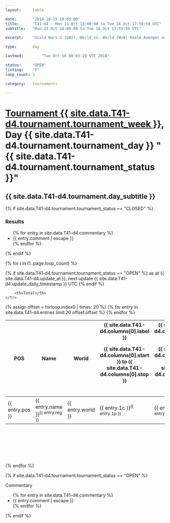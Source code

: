 ```yaml
---
layout: 	table

date: 		"2018-10-15 18:05:00"
title: 		"T41-d4 - Mon 15 Oct 18:00:00 to Tue 16 Oct 17:59:59 UTC"
subtitle: 	"Mon 15 Oct 18:00:00 to Tue 16 Oct 17:59:59 UTC"

excerpt:    "Guild Wars 2 (GW2), World vs. World (WvW) Realm Avenger achivement Tournament. \"Every Kill Counts\""

type:       day

lastmod: 		"Tue Oct 16 08:03:29 UTC 2018"

status:     "OPEN"
listing:    "Y"
loop_count: 3

category: 	tournaments

---
```

<div class="table_header">
    <h1><a href="{{ site.data.T41-d4.tournament.week_url }}">Tournament {{ site.data.T41-d4.tournament.tournament_week }}</a>, Day {{ site.data.T41-d4.tournament.tournament_day }} "{{ site.data.T41-d4.tournament.tournament_status }}"</h1>
    <h2>{{ site.data.T41-d4.tournament.day_subtitle }}</h2> 
</div>

{% if site.data.T41-d4.tournament.tournament_status == "CLOSED" %} 
<div class="commentary">
  <h3>Results</h3>
  <ul>
    {% for entry in site.data.T41-d4.commentary %}
    <li class="commentary_list">{{ entry.comment | escape }}</li>
    {% endfor %}
  </ul>
</div>
{% endif %}


{% for i in (1..page.loop_count) %}

{% if site.data.T41-d4.tournament.tournament_status == "OPEN" %} 
<span class="table_nextupdate">as at {{ site.data.T41-d4.update_at }}, next update {{ site.data.T41-d4.update_daily_timestamp }} UTC</span> 
{% endif %}

<table class="day_table">
  <colgroup>
    <col style="width:18px">
    <col style="width:55px">
    <col style="width:55px">
    <col style="width:12px">
    <col style="width:12px">
    <col style="width:12px">
    <col style="width:12px">
    <col style="width:12px">
    <col style="width:12px">
    <col style="width:12px">
    <col style="width:12px">
    <col style="width:12px">
    <col style="width:12px">
    <col style="width:12px">
    <col style="width:12px">
    <col style="width:12px">
    <col style="width:12px">
    <col style="width:12px">
    <col style="width:12px">
    <col style="width:12px">
    <col style="width:12px">
    <col style="width:12px">
    <col style="width:12px">
    <col style="width:12px">
    <col style="width:12px">
    <col style="width:12px">
    <col style="width:12px">
    <col style="width:18px">
  </colgroup>  
  <thead>
    <tr>
        <th>POS</th>
        <th class="AlignLeft">Name</th>
        <th class="AlignLeft">World</th>

<th><div class="label">{{ site.data.T41-d4.columns[0].label }}<p class="onhover">{{ site.data.T41-d4.columns[0].start }} to {{ site.data.T41-d4.columns[0].stop }}</p></div>​</th>
<th><div class="label">{{ site.data.T41-d4.columns[1].label }}<p class="onhover">{{ site.data.T41-d4.columns[1].start }} to {{ site.data.T41-d4.columns[1].stop }}</p></div>​</th>
<th><div class="label">{{ site.data.T41-d4.columns[2].label }}<p class="onhover">{{ site.data.T41-d4.columns[2].start }} to {{ site.data.T41-d4.columns[2].stop }}</p></div>​</th>
<th><div class="label">{{ site.data.T41-d4.columns[3].label }}<p class="onhover">{{ site.data.T41-d4.columns[3].start }} to {{ site.data.T41-d4.columns[3].stop }}</p></div>​</th>
<th><div class="label">{{ site.data.T41-d4.columns[4].label }}<p class="onhover">{{ site.data.T41-d4.columns[4].start }} to {{ site.data.T41-d4.columns[4].stop }}</p></div>​</th>
<th><div class="label">{{ site.data.T41-d4.columns[5].label }}<p class="onhover">{{ site.data.T41-d4.columns[5].start }} to {{ site.data.T41-d4.columns[5].stop }}</p></div>​</th>
<th><div class="label">{{ site.data.T41-d4.columns[6].label }}<p class="onhover">{{ site.data.T41-d4.columns[6].start }} to {{ site.data.T41-d4.columns[6].stop }}</p></div>​</th>
<th><div class="label">{{ site.data.T41-d4.columns[7].label }}<p class="onhover">{{ site.data.T41-d4.columns[7].start }} to {{ site.data.T41-d4.columns[7].stop }}</p></div>​</th>
<th><div class="label">{{ site.data.T41-d4.columns[8].label }}<p class="onhover">{{ site.data.T41-d4.columns[8].start }} to {{ site.data.T41-d4.columns[8].stop }}</p></div>​</th>
<th><div class="label">{{ site.data.T41-d4.columns[9].label }}<p class="onhover">{{ site.data.T41-d4.columns[9].start }} to {{ site.data.T41-d4.columns[9].stop }}</p></div>​</th>
<th><div class="label">{{ site.data.T41-d4.columns[10].label }}<p class="onhover">{{ site.data.T41-d4.columns[10].start }} to {{ site.data.T41-d4.columns[10].stop }}</p></div>​</th>

<th><div class="label">{{ site.data.T41-d4.columns[11].label }}<p class="onhover">{{ site.data.T41-d4.columns[11].start }} to {{ site.data.T41-d4.columns[11].stop }}</p></div>​</th>
<th><div class="label">{{ site.data.T41-d4.columns[12].label }}<p class="onhover">{{ site.data.T41-d4.columns[12].start }} to {{ site.data.T41-d4.columns[12].stop }}</p></div>​</th>
<th><div class="label">{{ site.data.T41-d4.columns[13].label }}<p class="onhover">{{ site.data.T41-d4.columns[13].start }} to {{ site.data.T41-d4.columns[13].stop }}</p></div>​</th>
<th><div class="label">{{ site.data.T41-d4.columns[14].label }}<p class="onhover">{{ site.data.T41-d4.columns[14].start }} to {{ site.data.T41-d4.columns[14].stop }}</p></div>​</th>
<th><div class="label">{{ site.data.T41-d4.columns[15].label }}<p class="onhover">{{ site.data.T41-d4.columns[15].start }} to {{ site.data.T41-d4.columns[15].stop }}</p></div>​</th>
<th><div class="label">{{ site.data.T41-d4.columns[16].label }}<p class="onhover">{{ site.data.T41-d4.columns[16].start }} to {{ site.data.T41-d4.columns[16].stop }}</p></div>​</th>
<th><div class="label">{{ site.data.T41-d4.columns[17].label }}<p class="onhover">{{ site.data.T41-d4.columns[17].start }} to {{ site.data.T41-d4.columns[17].stop }}</p></div>​</th>
<th><div class="label">{{ site.data.T41-d4.columns[18].label }}<p class="onhover">{{ site.data.T41-d4.columns[18].start }} to {{ site.data.T41-d4.columns[18].stop }}</p></div>​</th>
<th><div class="label">{{ site.data.T41-d4.columns[19].label }}<p class="onhover">{{ site.data.T41-d4.columns[19].start }} to {{ site.data.T41-d4.columns[19].stop }}</p></div>​</th>
<th><div class="label">{{ site.data.T41-d4.columns[20].label }}<p class="onhover">{{ site.data.T41-d4.columns[20].start }} to {{ site.data.T41-d4.columns[20].stop }}</p></div>​</th>

<th><div class="label">{{ site.data.T41-d4.columns[21].label }}<p class="onhover">{{ site.data.T41-d4.columns[21].start }} to {{ site.data.T41-d4.columns[21].stop }}</p></div>​</th>
<th><div class="label">{{ site.data.T41-d4.columns[22].label }}<p class="onhover">{{ site.data.T41-d4.columns[22].start }} to {{ site.data.T41-d4.columns[22].stop }}</p></div>​</th>
<th><div class="label">{{ site.data.T41-d4.columns[23].label }}<p class="onhover">{{ site.data.T41-d4.columns[23].start }} to {{ site.data.T41-d4.columns[23].stop }}</p></div>​</th>

        <th>Total</th>
    </tr>
  </thead>
  {% assign offset = forloop.index0 | times: 20 %}
<tbody>
{% for entry in site.data.T41-d4.entries limit:20 offset:offset %}
  <tr>
    <td class="pl{{ entry.pos }}">{{ entry.pos }}</td>
    <td class="AlignLeft">{{ entry.name }}<sup>{{ entry.reg }}</sup></td>
    <td class="AlignLeft">{{ entry.world }}</td>
    <td class="pl{{ entry.1p }}">{{ entry.1c }}<sup>{{ entry.1p }}</sup></td>
    <td class="pl{{ entry.2p }}">{{ entry.2c }}<sup>{{ entry.2p }}</sup></td>
    <td class="pl{{ entry.3p }}">{{ entry.3c }}<sup>{{ entry.3p }}</sup></td>
    <td class="pl{{ entry.4p }}">{{ entry.4c }}<sup>{{ entry.4p }}</sup></td>
    <td class="pl{{ entry.5p }}">{{ entry.5c }}<sup>{{ entry.5p }}</sup></td>
    <td class="pl{{ entry.6p }}">{{ entry.6c }}<sup>{{ entry.6p }}</sup></td>
    <td class="pl{{ entry.7p }}">{{ entry.7c }}<sup>{{ entry.7p }}</sup></td>
    <td class="pl{{ entry.8p }}">{{ entry.8c }}<sup>{{ entry.8p }}</sup></td>
    <td class="pl{{ entry.9p }}">{{ entry.9c }}<sup>{{ entry.9p }}</sup></td>
    <td class="pl{{ entry.10p }}">{{ entry.10c }}<sup>{{ entry.10p }}</sup></td>
    <td class="pl{{ entry.11p }}">{{ entry.11c }}<sup>{{ entry.11p }}</sup></td>
    <td class="pl{{ entry.12p }}">{{ entry.12c }}<sup>{{ entry.12p }}</sup></td>
    <td class="pl{{ entry.13p }}">{{ entry.13c }}<sup>{{ entry.13p }}</sup></td>
    <td class="pl{{ entry.14p }}">{{ entry.14c }}<sup>{{ entry.14p }}</sup></td>
    <td class="pl{{ entry.15p }}">{{ entry.15c }}<sup>{{ entry.15p }}</sup></td>
    <td class="pl{{ entry.16p }}">{{ entry.16c }}<sup>{{ entry.16p }}</sup></td>
    <td class="pl{{ entry.17p }}">{{ entry.17c }}<sup>{{ entry.17p }}</sup></td>
    <td class="pl{{ entry.18p }}">{{ entry.18c }}<sup>{{ entry.18p }}</sup></td>
    <td class="pl{{ entry.19p }}">{{ entry.19c }}<sup>{{ entry.19p }}</sup></td>
    <td class="pl{{ entry.20p }}">{{ entry.20c }}<sup>{{ entry.20p }}</sup></td>
    <td class="pl{{ entry.21p }}">{{ entry.21c }}<sup>{{ entry.21p }}</sup></td>
    <td class="pl{{ entry.22p }}">{{ entry.22c }}<sup>{{ entry.22p }}</sup></td>
    <td class="pl{{ entry.23p }}">{{ entry.23c }}<sup>{{ entry.23p }}</sup></td>
    <td class="pl{{ entry.24p }}">{{ entry.24c }}<sup>{{ entry.24p }}</sup></td>
    <td>{{ entry.total }}</td>
  </tr>
{% endfor %}  
</tbody>
</table>
<div class="leaderboard">
  <script async src="//pagead2.googlesyndication.com/pagead/js/adsbygoogle.js"></script>
  <!-- 728x90 -->
  <ins class="adsbygoogle"
       style="display:inline-block;width:728px;height:90px"
       data-ad-client="ca-pub-3274917281288240"
       data-ad-slot="3870538733"></ins>
  <script>
  (adsbygoogle = window.adsbygoogle || []).push({});
  </script>    
</div>
<br />
{% endfor %}

{% if site.data.T41-d4.tournament.tournament_status == "OPEN" %} 
<div class="commentary">
  <span class="commentary_title">Commentary</span>
  <ul>
    {% for entry in site.data.T41-d4.commentary %}
    <li class="commentary_list">{{ entry.comment | escape }}</li>
    {% endfor %}
  </ul>
</div>
{% endif %}



